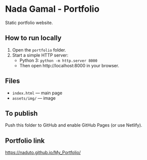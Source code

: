 # Nada Gamal - Portfolio

Static portfolio website.

## How to run locally

1. Open the `portfolio` folder.
2. Start a simple HTTP server:
   - Python 3: `python -m http.server 8000`
   - Then open http://localhost:8000 in your browser.

## Files
- `index.html` — main page
- `assets/img/` — image

## To publish
Push this folder to GitHub and enable GitHub Pages (or use Netlify).

## Portfolio link 
https://naduto.github.io/My_Portfolio/
